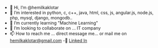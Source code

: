 - 👋 Hi, I’m @hemilkaklotar
- 👀 I’m interested in python, c, c++, java, html, css, js, angular.js, node.js, php, mysql, django, mongodb..
- 🌱 I’m currently learning "Machine Learning"
- 💞️ I’m looking to collaborate on ... IT company
- 📫 How to reach me ... direct message me... or mail me on hemilkaklotar@gmail.com
-🔗 [Linked In](linkedin.com/in/hemil-kaklotar-018460140/)
<!---
hemilkaklotar/hemilkaklotar is a ✨ special ✨ repository because its `README.md` (this file) appears on your GitHub profile.
You can click the Preview link to take a look at your changes.
--->
